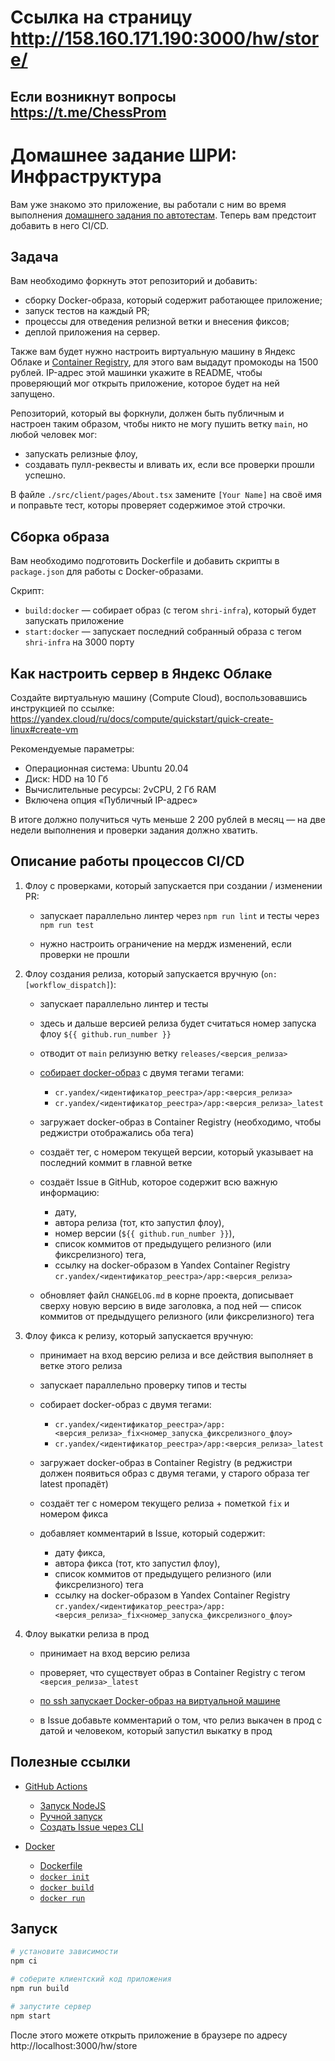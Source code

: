 # Ссылка на страницу http://158.160.171.190:3000/hw/store/

## Если возникнут вопросы https://t.me/ChessProm

# Домашнее задание ШРИ: Инфраструктура

Вам уже знакомо это приложение, вы работали с ним во время выполнения [домашнего задания по автотестам](https://github.com/dima117/testing-homework).
Теперь вам предстоит добавить в него CI/CD.

## Задача

Вам необходимо форкнуть этот репозиторий и добавить:
- сборку Docker-образа, который содержит работающее приложение;
- запуск тестов на каждый PR;
- процессы для отведения релизной ветки и внесения фиксов;
- деплой приложения на сервер.

Также вам будет нужно настроить виртуальную машину в Яндекс Облаке и [Container Registry](https://yandex.cloud/ru/docs/container-registry/quickstart/#registry-create), для этого вам выдадут промокоды на 1500 рублей.
IP-адрес этой машинки укажите в README, чтобы проверяющий мог открыть приложение, которое будет на ней запущено.

Репозиторий, который вы форкнули, должен быть публичным и настроен таким образом, чтобы никто не могу пушить ветку `main`, но любой человек мог:
- запускать релизные флоу,
- создавать пулл-реквесты и вливать их, если все проверки прошли успешно.

В файле `./src/client/pages/About.tsx` замените `[Your Name]` на своё имя и поправьте тест, которы проверяет содержимое этой строчки.

## Сборка образа

Вам необходимо подготовить Dockerfile и добавить скрипты в `package.json` для работы с Docker-образами.

Скрипт:
- `build:docker` — собирает образ (с тегом `shri-infra`), который будет запускать приложение
- `start:docker` — запускает последний собранный образа с тегом `shri-infra` на 3000 порту

## Как настроить сервер в Яндекс Облаке

Создайте виртуальную машину (Compute Cloud), воспользовавшись инструкцией по ссылке:\
https://yandex.cloud/ru/docs/compute/quickstart/quick-create-linux#create-vm

Рекомендуемые параметры:
- Операционная система: Ubuntu 20.04
- Диск: HDD на 10 Гб
- Вычислительные ресурсы: 2vCPU, 2 Гб RAM
- Включена опция «Публичный IP-адрес»

В итоге должно получиться чуть меньше 2 200 рублей в месяц — на две недели выполнения и проверки задания должно хватить.

## Описание работы процессов CI/CD

1. Флоу с проверками, который запускается при создании / изменении PR:

    - запускает параллельно линтер через `npm run lint` и тесты через  `npm run test`

    - нужно настроить ограничение на мердж изменений, если проверки не прошли

2. Флоу создания релиза, который запускается вручную (`on: [workflow_dispatch]`):

    - запускает параллельно линтер и тесты

    - здесь и дальше версией релиза будет считаться номер запуска флоу `${{ github.run_number }}`

    - отводит от `main` релизуню ветку `releases/<версия_релиза>`

    - [собирает docker-образ](https://yandex.cloud/ru/docs/container-registry/operations/docker-image/docker-image-create) с двумя тегами тегами:
        - `cr.yandex/<идентификатор_реестра>/app:<версия_релиза>`
        - `cr.yandex/<идентификатор_реестра>/app:<версия_релиза>_latest`
    
    - загружает docker-образ в Container Registry (необходимо, чтобы реджистри отображались оба тега)

    - создаёт тег, с номером текущей версии, который указывает на последний коммит в главной ветке

    - создаёт Issue в GitHub, которое содержит всю важную информацию:
        - дату,
        - автора релиза (тот, кто запустил флоу),
        - номер версии (`${{ github.run_number }}`),
        - список коммитов от предыдущего релизного (или фиксрелизного) тега,
        - ссылку на docker-образом в Yandex Container Registry\
          `cr.yandex/<идентификатор_реестра>/app:<версия_релиза>`

    - обновляет файл `CHANGELOG.md` в корне проекта, дописывает сверху новую версию в виде заголовка, а под ней — список коммитов от предыдущего релизного (или фиксрелизного) тега

3. Флоу фикса к релизу, который запускается вручную:

    - принимает на вход версию релиза и все действия выполняет в ветке этого релиза

    - запускает параллельно проверку типов и тесты

    - собирает docker-образ с двумя тегами:
        - `cr.yandex/<идентификатор_реестра>/app:<версия_релиза>_fix<номер_запуска_фиксрелизного_флоу>`
        - `cr.yandex/<идентификатор_реестра>/app:<версия_релиза>_latest`
    
    - загружает docker-образ в Container Registry (в реджистри должен появиться образ с двумя тегами, у старого образа тег latest пропадёт)

    - создаёт тег с номером текущего релиза + пометкой `fix` и номером фикса

    - добавляет комментарий в Issue, который содержит:
        - дату фикса,
        - автора фикса (тот, кто запустил флоу),
        - список коммитов от предыдущего релизного (или фиксрелизного) тега
        - ссылку на docker-образом в Yandex Container Registry\
          `cr.yandex/<идентификатор_реестра>/app:<версия_релиза>_fix<номер_запуска_фиксрелизного_флоу>`

4. Флоу выкатки релиза в прод

    - принимает на вход версию релиза

    - проверяет, что существует образ в Container Registry с тегом `<версия_релиза>_latest`

    - [по ssh запускает Docker-образ на виртуальной машине](https://yandex.cloud/ru/docs/container-registry/tutorials/run-docker-on-vm/console#run)

    - в Issue добавьте комментарий о том, что релиз выкачен в прод c датой и человеком, который запустил выкатку в прод

## Полезные ссылки

- [GitHub Actions](https://docs.github.com/ru/actions)
    - [Запуск NodeJS](https://docs.github.com/ru/actions/automating-builds-and-tests/building-and-testing-nodejs)
    - [Ручной запуск](https://docs.github.com/ru/actions/using-workflows/manually-running-a-workflow)
    - [Создать Issue через CLI](https://docs.github.com/ru/issues/tracking-your-work-with-issues/creating-an-issue#creating-an-issue-with-github-cli)

- [Docker](https://docs.docker.com/)
    - [Dockerfile](https://docs.docker.com/reference/dockerfile/)
    - [`docker init`](https://docs.docker.com/reference/cli/docker/init/)
    - [`docker build`](https://docs.docker.com/reference/cli/docker/image/build/)
    - [`docker run`](https://docs.docker.com/reference/cli/docker/container/run/)

## Запуск

```sh
# установите зависимости
npm ci

# соберите клиентский код приложения
npm run build

# запустите сервер
npm start
```

После этого можете открыть приложение в браузере по адресу http://localhost:3000/hw/store
